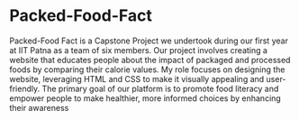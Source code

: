 # Packed-Food-Fact
Packed-Food Fact is a Capstone Project we undertook during our first year at IIT Patna as a team of six members. Our project involves creating a website that educates people about the impact of packaged and processed foods by comparing their calorie values. My role focuses on designing the website, leveraging HTML and CSS to make it visually appealing and user-friendly. The primary goal of our platform is to promote food literacy and empower people to make healthier, more informed choices by enhancing their awareness
